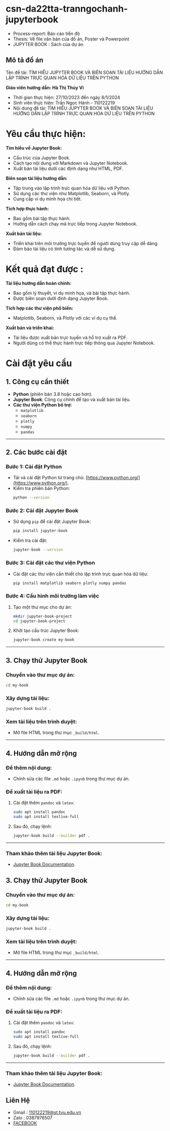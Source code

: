 # csn-da22tta-tranngochanh-jupyterbook
- Process-report: Báo cáo tiến độ
- Thesis: Về file văn bản của đồ án, Poster và Powerpoint
- JUPYTER BOOK : Sách của dự án
## Mô tả đồ án
Tên đề tài: TÌM HIỂU JUPYTER BOOK VÀ BIÊN SOẠN TÀI LIỆU HƯỚNG DẪN LẬP TRÌNH TRỰC QUAN HÓA DỮ LIỆU TRÊN PYTHON

**Giáo viên hướng dẫn: Hà Thị Thúy Vi**

- Thời gian thực hiện: 27/10/2023 đến ngày 8/1/2024
- Sinh viên thực hiện: Trần Ngọc Hành - 110122219
- Nội dung đề tài: TÌM HIỂU JUPYTER BOOK VÀ BIÊN SOẠN TÀI LIỆU HƯỚNG DẪN LẬP TRÌNH TRỰC QUAN HÓA DỮ LIỆU TRÊN PYTHON
# Yêu cầu thực hiện:

**Tìm hiểu về Jupyter Book:**

- Cấu trúc của Jupyter Book.
- Cách tạo nội dung với Markdown và Jupyter Notebook.
- Xuất bản tài liệu dưới các định dạng như HTML, PDF.

**Biên soạn tài liệu hướng dẫn:**

- Tập trung vào lập trình trực quan hóa dữ liệu với Python.
- Sử dụng các thư viện như Matplotlib, Seaborn, và Plotly.
- Cung cấp ví dụ minh họa chi tiết.

**Tích hợp thực hành:**

- Bao gồm bài tập thực hành.
- Hướng dẫn cách chạy mã trực tiếp trong Jupyter Notebook.
  
**Xuất bản tài liệu:**

- Triển khai trên môi trường trực tuyến để người dùng truy cập dễ dàng.
- Đảm bảo tài liệu có tính tương tác và dễ sử dụng.
# Kết quả đạt được :

**Tài liệu hướng dẫn hoàn chỉnh:**

- Bao gồm lý thuyết, ví dụ minh họa, và bài tập thực hành.
- Được biên soạn dưới định dạng Jupyter Book.
  
**Tích hợp các thư viện phổ biến:**
  
- Matplotlib, Seaborn, và Plotly với các ví dụ cụ thể.
  
**Xuất bản và triển khai:**

- Tài liệu được xuất bản trực tuyến và hỗ trợ xuất ra PDF.
- Người dùng có thể thực hành trực tiếp thông qua Jupyter Notebook.

# Cài đặt yêu cầu
## 1. Công cụ cần thiết
- **Python** (phiên bản 3.8 hoặc cao hơn).
- **Jupyter Book**: Công cụ chính để tạo và xuất bản tài liệu.
- **Các thư viện Python bổ trợ:**
  - `matplotlib`
  - `seaborn`
  - `plotly`
  - `numpy`
  - `pandas`

---

## 2. Các bước cài đặt

### Bước 1: Cài đặt Python
- Tải và cài đặt Python từ trang chủ: [https://www.python.org/](https://www.python.org/).
- Kiểm tra phiên bản Python:
  ```bash
  python --version
  ```

### Bước 2: Cài đặt Jupyter Book
- Sử dụng `pip` để cài đặt Jupyter Book:
  ```bash
  pip install jupyter-book
  ```
- Kiểm tra cài đặt:
  ```bash
  jupyter-book --version
  ```

### Bước 3: Cài đặt các thư viện Python
- Cài đặt các thư viện cần thiết cho lập trình trực quan hóa dữ liệu:
  ```bash
  pip install matplotlib seaborn plotly numpy pandas
  ```

### Bước 4: Cấu hình môi trường làm việc
1. Tạo một thư mục cho dự án:
   ```bash
   mkdir jupyter-book-project
   cd jupyter-book-project
   ```
2. Khởi tạo cấu trúc Jupyter Book:
   ```bash
   jupyter-book create my-book
   ```

---

## 3. Chạy thử Jupyter Book

### Chuyển vào thư mục dự án:
```bash
cd my-book
```

### Xây dựng tài liệu:
```bash
jupyter-book build .
```

### Xem tài liệu trên trình duyệt:
- Mở file HTML trong thư mục `_build/html`.

---

## 4. Hướng dẫn mở rộng

### Để thêm nội dung:
- Chỉnh sửa các file `.md` hoặc `.ipynb` trong thư mục dự án.

### Để xuất tài liệu ra PDF:
1. Cài đặt thêm `pandoc` và `latex`:
   ```bash
   sudo apt install pandoc
   sudo apt install texlive-full
   ```
2. Sau đó, chạy lệnh:
   ```bash
   jupyter-book build --builder pdf .
   ```

---

### Tham khảo thêm tài liệu Jupyter Book:
- [Jupyter Book Documentation](https://jupyterbook.org/).

## 3. Chạy thử Jupyter Book

### Chuyển vào thư mục dự án:
```bash
cd my-book
```

### Xây dựng tài liệu:
```bash
jupyter-book build .
```

### Xem tài liệu trên trình duyệt:
- Mở file HTML trong thư mục `_build/html`.

---

## 4. Hướng dẫn mở rộng

### Để thêm nội dung:
- Chỉnh sửa các file `.md` hoặc `.ipynb` trong thư mục dự án.

### Để xuất tài liệu ra PDF:
1. Cài đặt thêm `pandoc` và `latex`:
   ```bash
   sudo apt install pandoc
   sudo apt install texlive-full
   ```
2. Sau đó, chạy lệnh:
   ```bash
   jupyter-book build --builder pdf .
   ```

---

### Tham khảo thêm tài liệu Jupyter Book:
- [Jupyter Book Documentation](https://jupyterbook.org/).
## Liên Hệ
- Gmail : 110122219@st.tvu.edu.vn
- Zalo : 0387976507
- [FACEBOOK](https://www.facebook.com/tran.ngoc.hanh.248453/)
